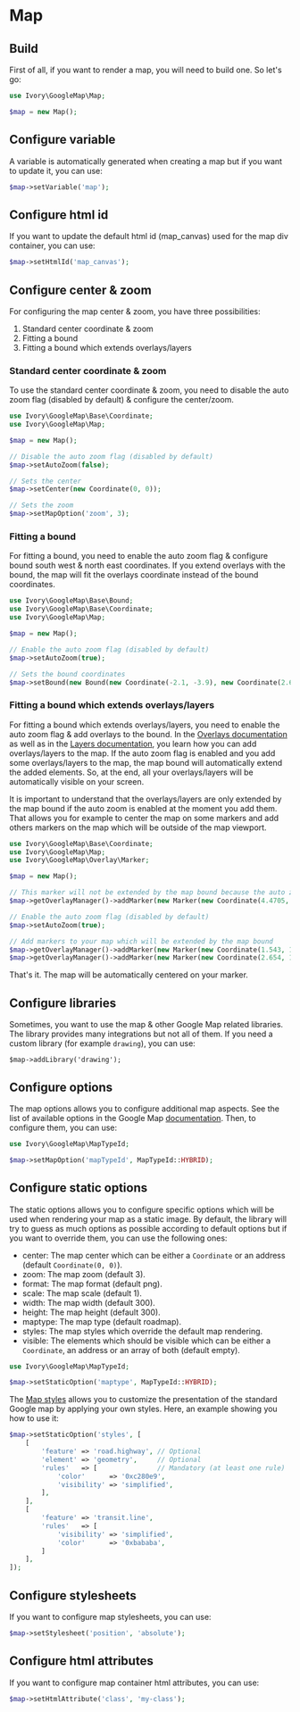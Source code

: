 # Map

## Build

First of all, if you want to render a map, you will need to build one. So let's go:

``` php
use Ivory\GoogleMap\Map;

$map = new Map();
```

## Configure variable

A variable is automatically generated when creating a map but if you want to update it, you can use:
 
``` php
$map->setVariable('map');
```

## Configure html id

If you want to update the default html id (map_canvas) used for the map div container, you can use:

``` php
$map->setHtmlId('map_canvas');
```

## Configure center & zoom

For configuring the map center & zoom, you have three possibilities:

 1. Standard center coordinate & zoom
 2. Fitting a bound
 3. Fitting a bound which extends overlays/layers

### Standard center coordinate & zoom

To use the standard center coordinate & zoom, you need to disable the auto zoom flag (disabled by default) & configure 
the center/zoom.

``` php
use Ivory\GoogleMap\Base\Coordinate;
use Ivory\GoogleMap\Map;

$map = new Map();

// Disable the auto zoom flag (disabled by default)
$map->setAutoZoom(false);

// Sets the center
$map->setCenter(new Coordinate(0, 0));

// Sets the zoom
$map->setMapOption('zoom', 3);
```

### Fitting a bound

For fitting a bound, you need to enable the auto zoom flag & configure bound south west & north east coordinates.
If you extend overlays with the bound, the map will fit the overlays coordinate instead of the bound coordinates.

``` php
use Ivory\GoogleMap\Base\Bound;
use Ivory\GoogleMap\Base\Coordinate;
use Ivory\GoogleMap\Map;

$map = new Map();

// Enable the auto zoom flag (disabled by default)
$map->setAutoZoom(true);

// Sets the bound coordinates
$map->setBound(new Bound(new Coordinate(-2.1, -3.9), new Coordinate(2.6, 1.4)));
```

### Fitting a bound which extends overlays/layers

For fitting a bound which extends overlays/layers, you need to enable the auto zoom flag & add overlays to the bound.
In the [Overlays documentation](/docs/overlay/index.md) as well as in the [Layers documentation](/docs/layer/index.md), 
you learn how you can add overlays/layers to the map. If the auto zoom flag is enabled and you add some overlays/layers 
to the map, the map bound will automatically extend the added elements. So, at the end, all your overlays/layers will 
be automatically visible on your screen.

It is important to understand that the overlays/layers are only extended by the map bound if the auto zoom is enabled
at the moment you add them. That allows you for example to center the map on some markers and add others markers on
the map which will be outside of the map viewport.

``` php
use Ivory\GoogleMap\Base\Coordinate;
use Ivory\GoogleMap\Map;
use Ivory\GoogleMap\Overlay\Marker;

$map = new Map();

// This marker will not be extended by the map bound because the auto zoom is not enabled
$map->getOverlayManager()->addMarker(new Marker(new Coordinate(4.4705, 54.6548)));

// Enable the auto zoom flag (disabled by default)
$map->setAutoZoom(true);

// Add markers to your map which will be extended by the map bound
$map->getOverlayManager()->addMarker(new Marker(new Coordinate(1.543, 1.8754)));
$map->getOverlayManager()->addMarker(new Marker(new Coordinate(2.654, 1.8657)));
```

That's it. The map will be automatically centered on your marker.

## Configure libraries

Sometimes, you want to use the map & other Google Map related libraries. The library provides many integrations but not
all of them. If you need a custom library (for example `drawing`), you can use:

```
$map->addLibrary('drawing');
```

## Configure options

The map options allows you to configure additional map aspects. See the list of available options in the Google Map
[documentation](https://developers.google.com/maps/documentation/javascript/reference#MapOptions). Then, to configure
them, you can use:

``` php
use Ivory\GoogleMap\MapTypeId;

$map->setMapOption('mapTypeId', MapTypeId::HYBRID);
```

## Configure static options

The static options allows you to configure specific options which will be used when rendering your map as a static 
image. By default, the library will try to guess as much options as possible according to default options but if you 
want to override them, you can use the following ones:

 - center: The map center which can be either a `Coordinate` or an address (default `Coordinate(0, 0)`).
 - zoom: The map zoom (default 3).
 - format: The map format (default png).
 - scale: The map scale (default 1).
 - width: The map width (default 300).
 - height: The map height (default 300).
 - maptype: The map type (default roadmap).
 - styles: The map styles which override the default map rendering.
 - visible: The elements which should be visible which can be either a `Coordinate`, an address or an array of both 
   (default empty).
   
``` php
use Ivory\GoogleMap\MapTypeId;

$map->setStaticOption('maptype', MapTypeId::HYBRID);
```

The [Map styles](https://developers.google.com/maps/documentation/static-maps/styling) allows you to customize the 
presentation of the standard Google map by applying your own styles. Here, an example showing you how to use it:

``` php
$map->setStaticOption('styles', [
    [
        'feature' => 'road.highway', // Optional
        'element' => 'geometry',     // Optional
        'rules'   => [               // Mandatory (at least one rule)
            'color'      => '0xc280e9',
            'visibility' => 'simplified',
        ],
    ],
    [
        'feature' => 'transit.line',
        'rules'   => [
            'visibility' => 'simplified',
            'color'      => '0xbababa',
        ]
    ],
]);
```

## Configure stylesheets

If you want to configure map stylesheets, you can use:

``` php
$map->setStylesheet('position', 'absolute');
```

## Configure html attributes

If you want to configure map container html attributes, you can use:

``` php
$map->setHtmlAttribute('class', 'my-class');
```
